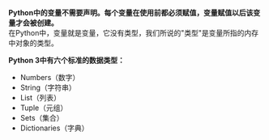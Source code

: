 **Python中的变量不需要声明。每个变量在使用前都必须赋值，变量赋值以后该变量才会被创建。**  
在Python中，变量就是变量，它没有类型，我们所说的"类型"是变量所指的内存中对象的类型。

**Python 3中有六个标准的数据类型：**

* Numbers（数字）
* String（字符串）
* List（列表）
* Tuple（元组）
* Sets（集合）
* Dictionaries（字典）